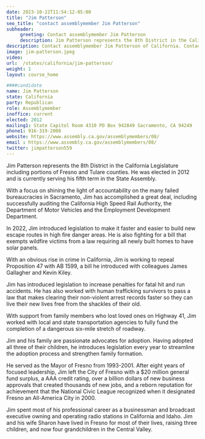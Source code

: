 ```yaml
---
date: 2023-10-22T11:54:12-05:00
title: "Jim Patterson"
seo_title: "contact assemblymember Jim Patterson"
subheader:
     greeting: Contact assemblymember Jim Patterson
     description: Jim Patterson represents the 8th District in the California Legislature including portions of Fresno and Tulare counties. He was elected in 2012 and is currently serving his fifth term in the State Assembly.
description: Contact assemblymember Jim Patterson of California. Contact information for Jim Patterson includes email address, phone number, and mailing address.
image: jim-patterson.jpeg
video:
url:  /states/california/jim-patterson/
weight: 1
layout: course_home

####candidate
name: Jim Patterson
state: California
party: Republican
role: Assemblymember
inoffice: current
elected: 2012
mailing1: State Capitol Room 4310 PO Box 942849 Sacramento, CA 94249
phone1: 916-319-2008
website: https://www.assembly.ca.gov/assemblymembers/08/
email : https://www.assembly.ca.gov/assemblymembers/08/
twitter: jimpatterson559
---
```


Jim Patterson represents the 8th District in the California Legislature including portions of Fresno and Tulare counties. He was elected in 2012 and is currently serving his fifth term in the State Assembly.

With a focus on shining the light of accountability on the many failed bureaucracies in Sacramento, Jim has accomplished a great deal, including successfully auditing the California High Speed Rail Authority, the Department of Motor Vehicles and the Employment Development Department.

In 2022, Jim introduced legislation to make it faster and easier to build new escape routes in high fire danger areas. He is also fighting for a bill that exempts wildfire victims from a law requiring all newly built homes to have solar panels.

With an obvious rise in crime in California, Jim is working to repeal Proposition 47 with AB 1599, a bill he introduced with colleagues James Gallagher and Kevin Kiley.

Jim has introduced legislation to increase penalties for fatal hit and run accidents. He has also worked with human trafficking survivors to pass a law that makes clearing their non-violent arrest records faster so they can live their new lives free from the shackles of their old.

With support from family members who lost loved ones on Highway 41, Jim worked with local and state transportation agencies to fully fund the completion of a dangerous six-mile stretch of roadway.

Jim and his family are passionate advocates for adoption. Having adopted all three of their children, he introduces legislation every year to streamline the adoption process and strengthen family formation.

He served as the Mayor of Fresno from 1993-2001. After eight years of focused leadership, Jim left the City of Fresno with a $20 million general fund surplus, a AAA credit rating, over a billion dollars of new business approvals that created thousands of new jobs, and a reborn reputation for achievement that the National Civic League recognized when it designated Fresno an All-America City in 2000.

Jim spent most of his professional career as a businessman and broadcast executive owning and operating radio stations in California and Idaho. Jim and his wife Sharon have lived in Fresno for most of their lives, raising three children, and now four grandchildren in the Central Valley.
